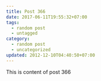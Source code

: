 ```yaml
---
title: Post 366
date: 2017-06-11T19:55:32+07:00
tags:
  - random post
  - untagged
category:
  - random post
  - uncategorized
updated: 2012-12-10T04:40:50+07:00
---
```

This is content of post 366